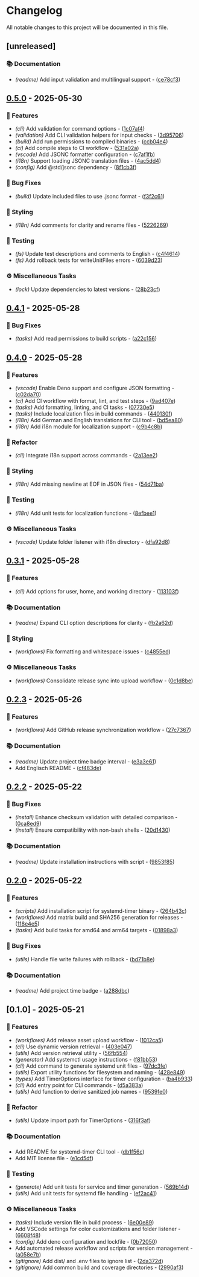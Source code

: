 # Changelog

All notable changes to this project will be documented in this file.

## [unreleased]

### 📚 Documentation

- *(readme)* Add input validation and multilingual support - ([ce78cf3](https://git.0xmax42.io/maxp/systemd-timer/commit/ce78cf3a9a14028114e0fb6fcc0973d86c2b2227))

## [0.5.0](https://git.0xmax42.io/maxp/systemd-timer/compare/v0.4.1..v0.5.0) - 2025-05-30

### 🚀 Features

- *(cli)* Add validation for command options - ([1c07af4](https://git.0xmax42.io/maxp/systemd-timer/commit/1c07af402b35ba4c2abf89ff5816e791994db536))
- *(validation)* Add CLI validation helpers for input checks - ([3d95706](https://git.0xmax42.io/maxp/systemd-timer/commit/3d95706d683cac8d279dfb718541a17c42fa5d71))
- *(build)* Add run permissions to compiled binaries - ([ccb04e4](https://git.0xmax42.io/maxp/systemd-timer/commit/ccb04e49820ff8238d7e7ad853aab5db06d5dc8a))
- *(ci)* Add compile steps to CI workflow - ([531a02a](https://git.0xmax42.io/maxp/systemd-timer/commit/531a02a6e11a769f2e05888d49ea2b4808d974e3))
- *(vscode)* Add JSONC formatter configuration - ([c7af1fb](https://git.0xmax42.io/maxp/systemd-timer/commit/c7af1fb6caa46c22b84229745067d05bf60b6f64))
- *(i18n)* Support loading JSONC translation files - ([4ac5dd4](https://git.0xmax42.io/maxp/systemd-timer/commit/4ac5dd4c88324f99cb6827283ad85bb9718abbeb))
- *(config)* Add @std/jsonc dependency - ([8f1cb3f](https://git.0xmax42.io/maxp/systemd-timer/commit/8f1cb3fad71ead365d93087963ddb6c7202a9b4f))

### 🐛 Bug Fixes

- *(build)* Update included files to use .jsonc format - ([f3f2c61](https://git.0xmax42.io/maxp/systemd-timer/commit/f3f2c61da0785dce4c6b8c7d8ef0ae9abf098172))

### 🎨 Styling

- *(i18n)* Add comments for clarity and rename files - ([5226269](https://git.0xmax42.io/maxp/systemd-timer/commit/5226269ec2a0b76dfa30ac8d614c3789ff3a837b))

### 🧪 Testing

- *(fs)* Update test descriptions and comments to English - ([c4f4614](https://git.0xmax42.io/maxp/systemd-timer/commit/c4f4614a2daee68f9b33b9676106214c65a1a427))
- *(fs)* Add rollback tests for writeUnitFiles errors - ([6039d23](https://git.0xmax42.io/maxp/systemd-timer/commit/6039d236eb7de449ce22b1d9ea718389a3e2261d))

### ⚙️ Miscellaneous Tasks

- *(lock)* Update dependencies to latest versions - ([28b23cf](https://git.0xmax42.io/maxp/systemd-timer/commit/28b23cf947ecc57eb7fde541b29c68b41e508e7d))

## [0.4.1](https://git.0xmax42.io/maxp/systemd-timer/compare/v0.4.0..v0.4.1) - 2025-05-28

### 🐛 Bug Fixes

- *(tasks)* Add read permissions to build scripts - ([a22c156](https://git.0xmax42.io/maxp/systemd-timer/commit/a22c156dd3d2cf4a24f0eed699f7dfabfae3837a))

## [0.4.0](https://git.0xmax42.io/maxp/systemd-timer/compare/v0.3.1..v0.4.0) - 2025-05-28

### 🚀 Features

- *(vscode)* Enable Deno support and configure JSON formatting - ([c02da70](https://git.0xmax42.io/maxp/systemd-timer/commit/c02da709028e1fbb175d5091fbd9d3ed2940cdcd))
- *(ci)* Add CI workflow with format, lint, and test steps - ([9ad407e](https://git.0xmax42.io/maxp/systemd-timer/commit/9ad407e531270445d9657402fa3e826a7dabd880))
- *(tasks)* Add formatting, linting, and CI tasks - ([07730e5](https://git.0xmax42.io/maxp/systemd-timer/commit/07730e576180be3f6a16b0fda6c6554a86844eee))
- *(tasks)* Include localization files in build commands - ([440130f](https://git.0xmax42.io/maxp/systemd-timer/commit/440130f782b1fc51053164410ead29397b867892))
- *(i18n)* Add German and English translations for CLI tool - ([bd5ea80](https://git.0xmax42.io/maxp/systemd-timer/commit/bd5ea80aff5092118920ea897af6c3f5f9fb2a3b))
- *(i18n)* Add i18n module for localization support - ([c9b4c8b](https://git.0xmax42.io/maxp/systemd-timer/commit/c9b4c8bd71029976fe900b40a2297b52200a216b))

### 🚜 Refactor

- *(cli)* Integrate i18n support across commands - ([2a13ee2](https://git.0xmax42.io/maxp/systemd-timer/commit/2a13ee2539d96d161a9ee398629fa79822d856f2))

### 🎨 Styling

- *(i18n)* Add missing newline at EOF in JSON files - ([54d71ba](https://git.0xmax42.io/maxp/systemd-timer/commit/54d71ba3f00ced25313036d9f10f6fb01feba52a))

### 🧪 Testing

- *(i18n)* Add unit tests for localization functions - ([8efbee1](https://git.0xmax42.io/maxp/systemd-timer/commit/8efbee1ba9b4fc564f5a32fcbc101ff256c5555b))

### ⚙️ Miscellaneous Tasks

- *(vscode)* Update folder listener with i18n directory - ([dfa92d8](https://git.0xmax42.io/maxp/systemd-timer/commit/dfa92d80694b5b104c26e131d1ee7c5cf69ad94c))

## [0.3.1](https://git.0xmax42.io/maxp/systemd-timer/compare/v0.2.3..v0.3.1) - 2025-05-28

### 🚀 Features

- *(cli)* Add options for user, home, and working directory - ([113103f](https://git.0xmax42.io/maxp/systemd-timer/commit/113103f368ead3014165cc708f016a04749f59be))

### 📚 Documentation

- *(readme)* Expand CLI option descriptions for clarity - ([fb2a62d](https://git.0xmax42.io/maxp/systemd-timer/commit/fb2a62d984615caa4035fd5c1e8e64d245499e47))

### 🎨 Styling

- *(workflows)* Fix formatting and whitespace issues - ([c4855ed](https://git.0xmax42.io/maxp/systemd-timer/commit/c4855ed3fbc0ada208690f90932710983daef392))

### ⚙️ Miscellaneous Tasks

- *(workflows)* Consolidate release sync into upload workflow - ([0c1d8be](https://git.0xmax42.io/maxp/systemd-timer/commit/0c1d8be79f0cc331db9029beb46384659f465f6e))

## [0.2.3](https://git.0xmax42.io/maxp/systemd-timer/compare/v0.2.2..v0.2.3) - 2025-05-26

### 🚀 Features

- *(workflows)* Add GitHub release synchronization workflow - ([27c7367](https://git.0xmax42.io/maxp/systemd-timer/commit/27c7367ef1799428cc5a491b25036f77b65758af))

### 📚 Documentation

- *(readme)* Update project time badge interval - ([e3a3e61](https://git.0xmax42.io/maxp/systemd-timer/commit/e3a3e61bce0e62c2397bbc5bde3eff81b915c94a))
- Add Englisch README - ([cf483de](https://git.0xmax42.io/maxp/systemd-timer/commit/cf483de06b555599052b1d9f97ee98e9233e5a86))

## [0.2.2](https://git.0xmax42.io/maxp/systemd-timer/compare/v0.2.0..v0.2.2) - 2025-05-22

### 🐛 Bug Fixes

- *(install)* Enhance checksum validation with detailed comparison - ([0ca8ed9](https://git.0xmax42.io/maxp/systemd-timer/commit/0ca8ed94ccc4b9fe4ccac331957f01f852999094))
- *(install)* Ensure compatibility with non-bash shells - ([20d1430](https://git.0xmax42.io/maxp/systemd-timer/commit/20d143035ec6893f680b68dc4a2f6319ca7a5b81))

### 📚 Documentation

- *(readme)* Update installation instructions with script - ([9853f85](https://git.0xmax42.io/maxp/systemd-timer/commit/9853f854c991d87b12cd4fb5e19fce55e7246024))

## [0.2.0](https://git.0xmax42.io/maxp/systemd-timer/compare/v0.1.0..v0.2.0) - 2025-05-22

### 🚀 Features

- *(scripts)* Add installation script for systemd-timer binary - ([264b43c](https://git.0xmax42.io/maxp/systemd-timer/commit/264b43c9a667d344e27cca4ac2f17d7a4a25bffc))
- *(workflows)* Add matrix build and SHA256 generation for releases - ([118e4e5](https://git.0xmax42.io/maxp/systemd-timer/commit/118e4e5a867a42c0d79efcc3b2a4db188affedec))
- *(tasks)* Add build tasks for amd64 and arm64 targets - ([01898a3](https://git.0xmax42.io/maxp/systemd-timer/commit/01898a3a8e094dfbbf981ab6f1cf38d52f60ef5d))

### 🐛 Bug Fixes

- *(utils)* Handle file write failures with rollback - ([bd71b8e](https://git.0xmax42.io/maxp/systemd-timer/commit/bd71b8ee14a1856f1adaaaea198c8467b1a00d24))

### 📚 Documentation

- *(readme)* Add project time badge - ([a288dbc](https://git.0xmax42.io/maxp/systemd-timer/commit/a288dbc140fefbc46745f70cdcd71148802fdabf))

## [0.1.0] - 2025-05-21

### 🚀 Features

- *(workflows)* Add release asset upload workflow - ([1012ca5](https://git.0xmax42.io/maxp/systemd-timer/commit/1012ca53781c36131a8b7aa43a9134f7b8565599))
- *(cli)* Use dynamic version retrieval - ([403e047](https://git.0xmax42.io/maxp/systemd-timer/commit/403e047c0c376229244a5605d5c52eb1699acd4a))
- *(utils)* Add version retrieval utility - ([56fb554](https://git.0xmax42.io/maxp/systemd-timer/commit/56fb554f132a53d74b2e9a1a02cc973c5420e73c))
- *(generator)* Add systemctl usage instructions - ([f81bb53](https://git.0xmax42.io/maxp/systemd-timer/commit/f81bb533536810fc34656d572369b94ab669a181))
- *(cli)* Add command to generate systemd unit files - ([97dc3fe](https://git.0xmax42.io/maxp/systemd-timer/commit/97dc3fe23acf2c35053aced7b34918bab7778c35))
- *(utils)* Export utility functions for filesystem and naming - ([428e849](https://git.0xmax42.io/maxp/systemd-timer/commit/428e84927f8a9a379fa014ea763dd61115be34d6))
- *(types)* Add TimerOptions interface for timer configuration - ([ba4b933](https://git.0xmax42.io/maxp/systemd-timer/commit/ba4b933f78c48a52b1c199fe28dc82d7ebabd7fe))
- *(cli)* Add entry point for CLI commands - ([d5a383a](https://git.0xmax42.io/maxp/systemd-timer/commit/d5a383a62c965b60de7429ac1cb89f02639935f6))
- *(utils)* Add function to derive sanitized job names - ([9539fe0](https://git.0xmax42.io/maxp/systemd-timer/commit/9539fe053245e9fea10ceda0e46fe61e9de80797))

### 🚜 Refactor

- *(utils)* Update import path for TimerOptions - ([316f3af](https://git.0xmax42.io/maxp/systemd-timer/commit/316f3af04ef7fe4c08963cfe3ad7780ed3bc262c))

### 📚 Documentation

- Add README for systemd-timer CLI tool - ([db1f56c](https://git.0xmax42.io/maxp/systemd-timer/commit/db1f56c539309b8a02adff114d765c725ac5ff8a))
- Add MIT license file - ([e1cd5df](https://git.0xmax42.io/maxp/systemd-timer/commit/e1cd5dfd353c7cd7ca770daae5fc40405e461d1d))

### 🧪 Testing

- *(generate)* Add unit tests for service and timer generation - ([569b14d](https://git.0xmax42.io/maxp/systemd-timer/commit/569b14d57432589107a0f33e52881b605c5f79f9))
- *(utils)* Add unit tests for systemd file handling - ([ef2ac41](https://git.0xmax42.io/maxp/systemd-timer/commit/ef2ac416d92f59efe3390317af46e943549adc47))

### ⚙️ Miscellaneous Tasks

- *(tasks)* Include version file in build process - ([6e00e89](https://git.0xmax42.io/maxp/systemd-timer/commit/6e00e89bb086672b9c3276ffeebcb1ded28c836f))
- Add VSCode settings for color customizations and folder listener - ([6608f48](https://git.0xmax42.io/maxp/systemd-timer/commit/6608f488405adefc7993f47a137a824e5de62154))
- *(config)* Add deno configuration and lockfile - ([0b72050](https://git.0xmax42.io/maxp/systemd-timer/commit/0b720500e0fe34db087b3277c38fa6bb07875e80))
- Add automated release workflow and scripts for version management - ([a058e7b](https://git.0xmax42.io/maxp/systemd-timer/commit/a058e7b6838d41a98f3269db9a9d1e31f752121f))
- *(gitignore)* Add dist/ and .env files to ignore list - ([2da372d](https://git.0xmax42.io/maxp/systemd-timer/commit/2da372d20dd0e023feb7e2da391dd0971da6a73d))
- *(gitignore)* Add common build and coverage directories - ([2990af3](https://git.0xmax42.io/maxp/systemd-timer/commit/2990af3628b036c1d61daaf3d8efd3d2f0d4b761))


